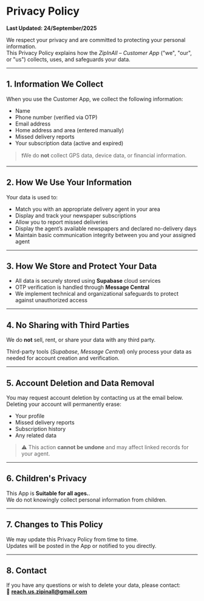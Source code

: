 # Privacy Policy  
**Last Updated: 24/September/2025**

We respect your privacy and are committed to protecting your personal information.  
This Privacy Policy explains how the *ZipInAll – Customer App* ("we", "our", or "us") collects, uses, and safeguards your data.

---

## 1. Information We Collect

When you use the Customer App, we collect the following information:

- Name  
- Phone number (verified via OTP)  
- Email address  
- Home address and area (entered manually)  
- Missed delivery reports  
- Your subscription data (active and expired)  

> ❗️We do **not** collect GPS data, device data, or financial information.

---

## 2. How We Use Your Information

Your data is used to:

- Match you with an appropriate delivery agent in your area  
- Display and track your newspaper subscriptions  
- Allow you to report missed deliveries  
- Display the agent’s available newspapers and declared no-delivery days  
- Maintain basic communication integrity between you and your assigned agent  

---

## 3. How We Store and Protect Your Data

- All data is securely stored using **Supabase** cloud services  
- OTP verification is handled through **Message Central**  
- We implement technical and organizational safeguards to protect against unauthorized access  

---

## 4. No Sharing with Third Parties

We do **not** sell, rent, or share your data with any third party.  

Third-party tools (*Supabase*, *Message Central*) only process your data as needed for account creation and verification.

---

## 5. Account Deletion and Data Removal

You may request account deletion by contacting us at the email below.  
Deleting your account will permanently erase:

- Your profile  
- Missed delivery reports  
- Subscription history  
- Any related data  

> ⚠️ This action **cannot be undone** and may affect linked records for your agent.

---

## 6. Children's Privacy

This App is **Suitable for all ages.**.  
We do not knowingly collect personal information from children.

---

## 7. Changes to This Policy

We may update this Privacy Policy from time to time.  
Updates will be posted in the App or notified to you directly.

---

## 8. Contact

If you have any questions or wish to delete your data, please contact:  
📧 **reach.us.zipinall@gmail.com**
